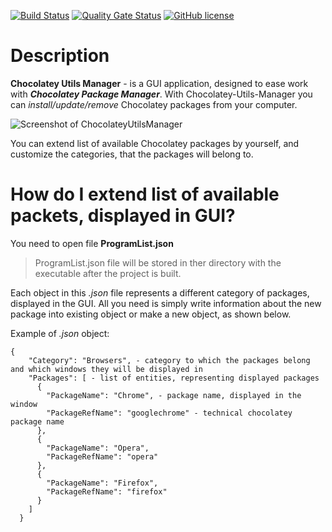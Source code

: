 [![Build Status](https://github.com/Maslinin/Chocolatey-Utils-Manager/workflows/Build/badge.svg)](https://github.com/Maslinin/Chocolatey-Utils-Manager/actions/workflows/build.yml) [![Quality Gate Status](https://sonarcloud.io/api/project_badges/measure?project=Maslinin_Chocolatey-Utils-Manager&metric=alert_status)](https://sonarcloud.io/summary/new_code?id=Maslinin_Chocolatey-Utils-Manager) [![GitHub license](https://badgen.net/github/license/Maslinin/Chocolatey-Utils-Manager)](https://github.com/Maslinin/Chocolatey-Utils-Manager/blob/master/LICENSE)

# Description
**Chocolatey Utils Manager** - is a GUI application, designed to ease work with ***Chocolatey Package Manager***.
With Chocolatey-Utils-Manager you can *install/update/remove* Chocolatey packages from your computer.

![Screenshot of ChocolateyUtilsManager](https://github.com/Maslinin/Chocolatey-Utils-Manager/raw/master/screenshot.PNG "Screenshot of Chocolatey Utils Manager")

You can extend list of available Chocolatey packages by yourself, and customize the categories, that the packages will belong to.

# How do I extend list of available packets, displayed in GUI?
You need to open file **ProgramList.json**

> ProgramList.json file will be stored in ther directory with the executable after the project is built.

Each object in this *.json* file represents a different category of packages, displayed in the GUI.
All you need is simply write information about the new package into existing object or make a new object, as shown below.

Example of *.json* object:

```
{
    "Category": "Browsers", - category to which the packages belong and which windows they will be displayed in
    "Packages": [ - list of entities, representing displayed packages
      {
        "PackageName": "Chrome", - package name, displayed in the window
        "PackageRefName": "googlechrome" - technical chocolatey package name
      },
      {
        "PackageName": "Opera",
        "PackageRefName": "opera"
      },
      {
        "PackageName": "Firefox",
        "PackageRefName": "firefox"
      }
    ]
  }
```